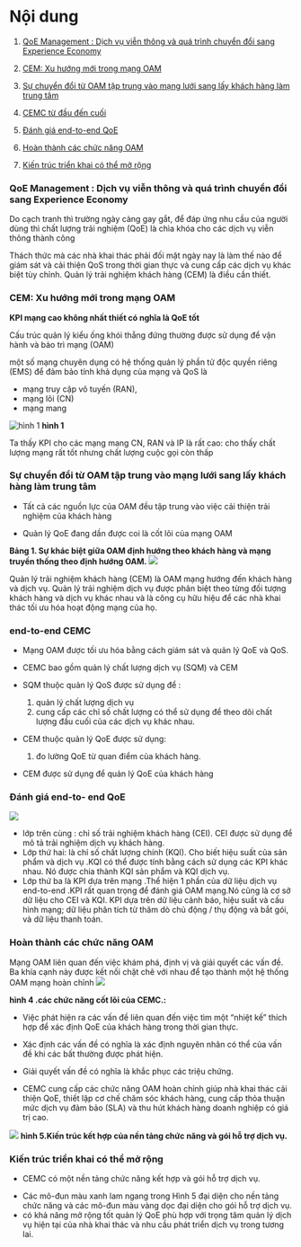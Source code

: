 # Nội dung
1. [QoE Management : Dịch vụ viễn thông và quá trình chuyển đổi sang Experience Economy](#qoe-management--dịch-vụ-viễn-thông-và-quá-trình-chuyển-đổi-sang-experience-economy)

2. [CEM: Xu hướng mới trong mạng OAM](#cem-xu-hướng-mới-trong-mạng-oam)

3. [Sự chuyển đổi từ OAM tập trung vào mạng lưới sang lấy khách hàng làm trung tâm](#sự-chuyển-đổi-từ-oam-tập-trung-vào-mạng-lưới-sang-lấy-khách-hàng-làm-trung-tâm)

4. [CEMC từ đầu đến cuối](#cemc-từ-đầu-đến-cuối)

5. [Đánh giá end-to-end QoE ](#đánh-giá-qoe-từ-đầu-đến-cuối)

6. [Hoàn thành các chức năng OAM](#hoàn-thành-các-chức-năng-oam)

7. [Kiến trúc triển khai có thể mở rộng](#kiến-trúc-triển-khai-có-thể-mở-rộng)


### QoE Management : Dịch vụ viễn thông và quá trình chuyển đổi sang Experience Economy

Do cạch tranh thì trường ngày càng gay gắt, để đáp ứng nhu cầu của người dùng thì  chất lượng trải nghiệm (QoE)  là chìa khóa cho các dịch vụ viễn thông thành công

Thách thức mà các nhà khai thác phải đối mặt ngày nay là làm thế nào để giám sát và cải thiện QoS trong thời gian thực và cung cấp các dịch vụ khác biệt tùy chỉnh. Quản lý trải nghiệm khách hàng (CEM) là điều cần thiết.

### CEM: Xu hướng mới trong mạng OAM


**KPI mạng cao không nhất thiết có nghĩa là QoE tốt**

Cấu trúc quản lý kiểu ống khói thẳng đứng thường được sử dụng để vận hành và bảo trì mạng (OAM)

một số mạng chuyên dụng  có hệ thống quản lý phần tử độc quyền riêng (EMS) để đảm bảo tính khả dụng của mạng và QoS là 

   *  mạng truy cập vô tuyến (RAN),
   *  mạng lõi (CN)
   *  mạng mang

  ![hình 1](https://res-www.zte.com.cn/mediares/magazine/publication/tech_en/article/201203/307247/W020120521638501459265.jpg?la=en)     **hình 1**
  
  Ta thấy KPI cho các mạng mang CN, RAN và IP là rất cao:
  cho thấy chất lượng mạng rất tốt nhưng chất lượng cuộc gọi còn thấp
  
### Sự chuyển đổi từ OAM tập trung vào mạng lưới sang lấy khách hàng làm trung tâm
  
  - Tất cả các nguồn lực của OAM đều tập trung vào việc cải thiện trải nghiệm của khách hàng
   
   - Quản lý QoE đang dần được coi là cốt lõi của mạng OAM
   
**Bảng 1. Sự khác biệt giữa OAM định hướng theo khách hàng và mạng truyền thống theo định hướng OAM.**
![](https://res-www.zte.com.cn/mediares/magazine/publication/tech_en/article/201203/307247/W020120521638503003326.jpg?la=en)

Quản lý trải nghiệm khách hàng (CEM) là OAM mạng hướng đến khách hàng và dịch vụ. Quản lý trải nghiệm dịch vụ được phân biệt theo từng đối tượng khách hàng và dịch vụ khác nhau và là công cụ hữu hiệu để các nhà khai thác tối ưu hóa hoạt động mạng của họ.

### end-to-end CEMC 

+ Mạng OAM được tối ưu hóa bằng cách giám sát và quản lý QoE và QoS.

 + CEMC bao gồm quản lý chất lượng dịch vụ (SQM) và CEM

+ SQM thuộc quản lý QoS được sử dụng để :
     1. quản lý chất lượng dịch vụ
     2. cung cấp các chỉ số chất lượng có thể  sử dụng để theo dõi chất lượng đầu cuối của các dịch vụ khác nhau.
     
+ CEM thuộc quản lý QoE được sử dụng:
    1. đo lường QoE từ quan điểm của khách hàng.    
+  CEM được sử dụng để quản lý QoE của khách hàng

### Đánh giá end-to- end QoE 

![](https://res-www.zte.com.cn/mediares/magazine/publication/tech_en/article/201203/307247/W020120521638503088839.jpg?la=en)

+ lớp trên cùng : chỉ số trải nghiệm khách hàng (CEI).
 CEI được sử dụng để mô tả trải nghiệm dịch vụ khách hàng.
+ Lớp thứ hai: là chỉ số chất lượng chính (KQI). Cho biết hiệu suất của sản phẩm và dịch vụ .KQI có thể được tính bằng cách sử dụng các KPI khác nhau. Nó được chia thành KQI sản phẩm và KQI dịch vụ. 
+ Lớp thứ ba là KPI dựa trên mạng .Thể hiện 1 phần của dữ liệu dịch vụ  end-to-end .KPI rất quan trọng để đánh giá OAM mạng.Nó cũng là cơ sở dữ liệu cho CEI và KQI. KPI dựa trên dữ liệu cảnh báo, hiệu suất và cấu hình mạng; dữ liệu phân tích từ thăm dò chủ động / thụ động và bắt gói, và dữ liệu thanh toán.

### Hoàn thành các chức năng OAM

Mạng OAM liên quan đến việc khám phá, định vị và giải quyết các vấn đề. Ba khía cạnh này được kết nối chặt chẽ với nhau để tạo thành một hệ thống OAM mạng hoàn chỉnh
![](https://res-www.zte.com.cn/mediares/magazine/publication/tech_en/article/201203/307247/W020120521638503357522.jpg?la=en)

**hình 4 .các chức năng cốt lõi của CEMC.:**

* Việc phát hiện ra các vấn đề liên quan đến việc tìm một “nhiệt kế” thích hợp để xác định QoE của khách hàng trong thời gian thực.

* Xác định các vấn đề có nghĩa là xác định nguyên nhân có thể của vấn đề khi các bất thường được phát hiện.

* Giải quyết vấn đề có nghĩa là khắc phục các triệu chứng.

* CEMC cung cấp các chức năng OAM hoàn chỉnh giúp nhà khai thác cải thiện QoE, thiết lập cơ chế chăm sóc khách hàng, cung cấp thỏa thuận mức dịch vụ đảm bảo (SLA) và thu hút khách hàng doanh nghiệp có giá trị cao.

![](https://res-www.zte.com.cn/mediares/magazine/publication/tech_en/article/201203/307247/W020120521638503531906.jpg?la=en) 
**hình 5.Kiến trúc kết hợp của nền tảng chức năng và gói hỗ trợ dịch vụ.**

### Kiến trúc triển khai có thể mở rộng
* CEMC có một nền tảng chức năng kết hợp và gói hỗ trợ dịch vụ.

+ Các mô-đun màu xanh lam ngang trong Hình 5 đại diện cho nền tảng chức năng và các mô-đun màu vàng dọc đại diện cho gói hỗ trợ dịch vụ. 
+ có khả năng mở rộng tốt quản lý QoE phù hợp với trọng tâm quản lý dịch vụ hiện tại của nhà khai thác và nhu cầu phát triển dịch vụ trong tương lai.





   
   
 
